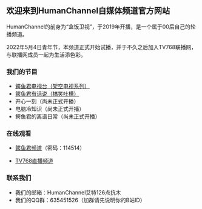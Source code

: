 ## 欢迎来到HumanChannel自媒体频道官方网站

HumanChannel的前身为“盒饭卫视”，于2019年开播，是一个属于00后自己的轮播频道。

2022年5月4日青年节，本频道正式开始试播，并于不久之后加入TV768联播网，与联播网成员一起为生活添色彩。

### 我们的节目
* [鳄鱼君电视台（架空电视系列）](https://www.bilibili.com/medialist/detail/ml1587237628?type=1&spm_id_from=333.999.0.0)
* [鳄鱼君有话说（搞笑吐槽）](https://www.bilibili.com/medialist/detail/ml1598841028?type=1&spm_id_from=333.999.0.0)
* 开心一刻（尚未正式开播）
* 电脑冷知识（尚未正式开播）
* 鳄鱼君的离谱日常（尚未正式开播）


### 在线观看
* [鳄鱼君频道](https://meeting.tencent.com/p/6787354737)（密码：114514）
<!--* [惠州综合](hztv.md)
* [深圳卫视](https://www.sztv.com.cn/dianshi.shtml?id=7867)
* [深圳移动](https://www.sztv.com.cn/dianshi.shtml?id=7869)
* [河源综合](https://www.hyrtv.cn/itv/zhds/)
* [河源公共](https://www.hyrtv.cn/itv/ggds/)
* [金鹰纪实](http://live.mgtv.com/)
* [纪实人文](https://live.kankanews.com/huikan/)
* [现代教育](https://www.gdtv.cn/tvChannelDetail/13)
* [DV现场](https://www.bilibili.com/blackboard/live/live-activity-player.html?cid=22528436&quality=0)
* [纪录](https://tv.cctv.com/live/cctvjilu/)
* [科教](https://tv.cctv.com/live/cctv10/m/)
* [中学生](http://m.zxstv.com.cn/zhibo)
* [数码时代](http://www.cztv.com/live/?cid=112)
* [清华大学电视台](https://www.tsinghua.edu.cn/news/spqh/jctj.htm)-->
* [TV768直播频道](https://www.bilibili.com/blackboard/live/live-activity-player.html?cid=6674145&quality=0)

### 联系我们
* 我们的邮箱：HumanChannel艾特126点抗木
* 我们的QQ群：635451526（加群请先说明你的B站ID）
